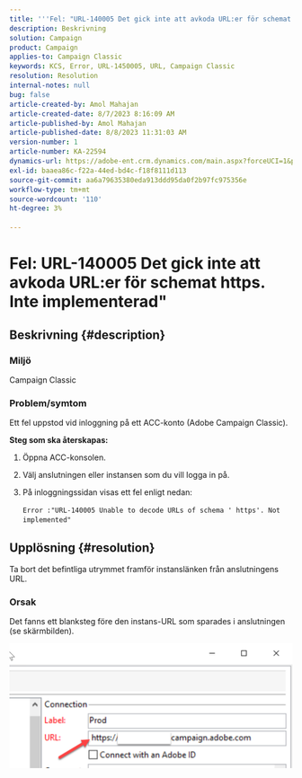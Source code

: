 ```yaml
---
title: '''Fel: "URL-140005 Det gick inte att avkoda URL:er för schemat '''' https''''. Inte implementerad"'
description: Beskrivning
solution: Campaign
product: Campaign
applies-to: Campaign Classic
keywords: KCS, Error, URL-1450005, URL, Campaign Classic
resolution: Resolution
internal-notes: null
bug: false
article-created-by: Amol Mahajan
article-created-date: 8/7/2023 8:16:09 AM
article-published-by: Amol Mahajan
article-published-date: 8/8/2023 11:31:03 AM
version-number: 1
article-number: KA-22594
dynamics-url: https://adobe-ent.crm.dynamics.com/main.aspx?forceUCI=1&pagetype=entityrecord&etn=knowledgearticle&id=8df6b4a6-fa34-ee11-bdf4-6045bd006c82
exl-id: baaea86c-f22a-44ed-bd4c-f18f8111d113
source-git-commit: aa6a79635380eda913ddd95da0f2b97fc975356e
workflow-type: tm+mt
source-wordcount: '110'
ht-degree: 3%

---
```


# Fel: URL-140005 Det gick inte att avkoda URL:er för schemat https. Inte implementerad&quot;

## Beskrivning {#description}


### <b>Miljö</b>

Campaign Classic



### <b>Problem/symtom</b>

Ett fel uppstod vid inloggning på ett ACC-konto (Adobe Campaign Classic).



<b>Steg som ska återskapas:</b>

1. Öppna ACC-konsolen.


2. Välj anslutningen eller instansen som du vill logga in på.


3. På inloggningssidan visas ett fel enligt nedan:

   `Error :"URL-140005 Unable to decode URLs of schema ' https'. Not implemented"`



## Upplösning {#resolution}


Ta bort det befintliga utrymmet framför instanslänken från anslutningens URL.

### <b>Orsak</b>

Det fanns ett blanksteg före den instans-URL som sparades i anslutningen (se skärmbilden).

![](assets/9ee7e7a5-fc34-ee11-bdf4-6045bd006c82.png)
